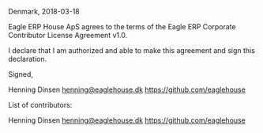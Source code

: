 Denmark, 2018-03-18

Eagle ERP House ApS agrees to the terms of the Eagle ERP Corporate Contributor License
Agreement v1.0.

I declare that I am authorized and able to make this agreement and sign this
declaration.

Signed,

Henning Dinsen henning@eaglehouse.dk https://github.com/eaglehouse

List of contributors:

Henning Dinsen henning@eaglehouse.dk https://github.com/eaglehouse
